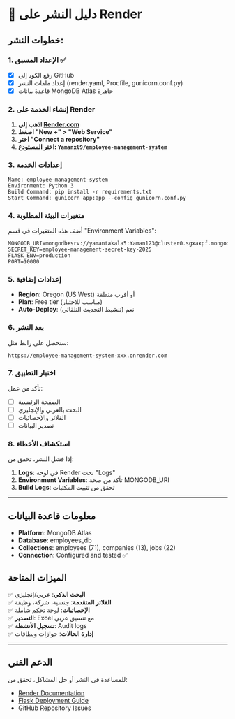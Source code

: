 # 🚀 دليل النشر على Render

## خطوات النشر:

### 1. الإعداد المسبق ✅
- [x] رفع الكود إلى GitHub
- [x] إعداد ملفات النشر (render.yaml, Procfile, gunicorn.conf.py)
- [x] قاعدة بيانات MongoDB Atlas جاهزة

### 2. إنشاء الخدمة على Render

1. **اذهب إلى [Render.com](https://render.com)**
2. **اضغط "New +" > "Web Service"**
3. **اختر "Connect a repository"**
4. **اختر المستودع: `Yamanxl9/employee-management-system`**

### 3. إعدادات الخدمة

```
Name: employee-management-system
Environment: Python 3
Build Command: pip install -r requirements.txt
Start Command: gunicorn app:app --config gunicorn.conf.py
```

### 4. متغيرات البيئة المطلوبة

أضف هذه المتغيرات في قسم "Environment Variables":

```
MONGODB_URI=mongodb+srv://yamantakala5:Yaman123@cluster0.sgxaxpf.mongodb.net/employees_db
SECRET_KEY=employee-management-secret-key-2025
FLASK_ENV=production
PORT=10000
```

### 5. إعدادات إضافية

- **Region**: Oregon (US West) أو أقرب منطقة
- **Plan**: Free tier (مناسب للاختبار)
- **Auto-Deploy**: نعم (تنشيط التحديث التلقائي)

### 6. بعد النشر

ستحصل على رابط مثل:
```
https://employee-management-system-xxx.onrender.com
```

### 7. اختبار التطبيق

تأكد من عمل:
- [ ] الصفحة الرئيسية
- [ ] البحث بالعربي والإنجليزي
- [ ] الفلاتر والإحصائيات
- [ ] تصدير البيانات

### 8. استكشاف الأخطاء

إذا فشل النشر، تحقق من:
1. **Logs**: في لوحة Render تحت "Logs"
2. **Environment Variables**: تأكد من صحة MONGODB_URI
3. **Build Logs**: تحقق من تثبيت المكتبات

---

## معلومات قاعدة البيانات

- **Platform**: MongoDB Atlas
- **Database**: employees_db
- **Collections**: employees (71), companies (13), jobs (22)
- **Connection**: Configured and tested ✅

## الميزات المتاحة

✅ **البحث الذكي**: عربي/إنجليزي  
✅ **الفلاتر المتقدمة**: جنسية، شركة، وظيفة  
✅ **الإحصائيات**: لوحة تحكم شاملة  
✅ **التصدير**: Excel مع تنسيق عربي  
✅ **تسجيل الأنشطة**: Audit logs  
✅ **إدارة الحالات**: جوازات وبطاقات  

---

## الدعم الفني

للمساعدة في النشر أو حل المشاكل، تحقق من:
- [Render Documentation](https://render.com/docs)
- [Flask Deployment Guide](https://flask.palletsprojects.com/en/2.3.x/deploying/)
- GitHub Repository Issues
